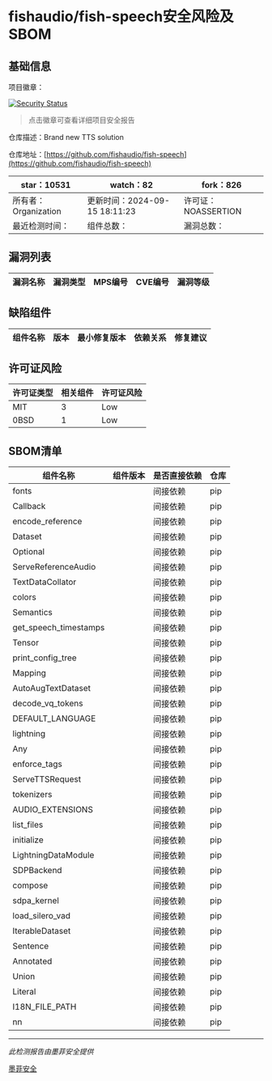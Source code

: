 # fishaudio/fish-speech安全风险及SBOM

## 基础信息

项目徽章：

[![Security Status](https://www.murphysec.com/platform3/v31/badge/1835385927378583552.svg)](https://www.murphysec.com/console/report/1747692116718583808/1835385927378583552)

> 点击徽章可查看详细项目安全报告

仓库描述：Brand new TTS solution

仓库地址：[https://github.com/fishaudio/fish-speech](https://github.com/fishaudio/fish-speech)

| star：10531 | watch：82 | fork：826 |
| ----------- | -------------- | ------------ |
| 所有者：Organization | 更新时间：2024-09-15 18:11:23 | 许可证：NOASSERTION |
| 最近检测时间： | 组件总数： | 漏洞总数： |




## 漏洞列表

| 漏洞名称 | 漏洞类型 | MPS编号 | CVE编号 | 漏洞等级 |
| ------- | ------ | ------- | ------ | ----- |





## 缺陷组件

| 组件名称 | 版本 | 最小修复版本 | 依赖关系 | 修复建议 |
| -------- | ---- | ------------ | -------- | -------- |





## 许可证风险

| 许可证类型 | 相关组件 | 许可证风险 |
| ---------- | -------- | ---------- |
|MIT|3|Low|
|0BSD|1|Low|




## SBOM清单

| 组件名称 | 组件版本 | 是否直接依赖 | 仓库 |
| -------- | -------- | ------------ | ---- |
|fonts||间接依赖|pip|
|Callback||间接依赖|pip|
|encode_reference||间接依赖|pip|
|Dataset||间接依赖|pip|
|Optional||间接依赖|pip|
|ServeReferenceAudio||间接依赖|pip|
|TextDataCollator||间接依赖|pip|
|colors||间接依赖|pip|
|Semantics||间接依赖|pip|
|get_speech_timestamps||间接依赖|pip|
|Tensor||间接依赖|pip|
|print_config_tree||间接依赖|pip|
|Mapping||间接依赖|pip|
|AutoAugTextDataset||间接依赖|pip|
|decode_vq_tokens||间接依赖|pip|
|DEFAULT_LANGUAGE||间接依赖|pip|
|lightning||间接依赖|pip|
|Any||间接依赖|pip|
|enforce_tags||间接依赖|pip|
|ServeTTSRequest||间接依赖|pip|
|tokenizers||间接依赖|pip|
|AUDIO_EXTENSIONS||间接依赖|pip|
|list_files||间接依赖|pip|
|initialize||间接依赖|pip|
|LightningDataModule||间接依赖|pip|
|SDPBackend||间接依赖|pip|
|compose||间接依赖|pip|
|sdpa_kernel||间接依赖|pip|
|load_silero_vad||间接依赖|pip|
|IterableDataset||间接依赖|pip|
|Sentence||间接依赖|pip|
|Annotated||间接依赖|pip|
|Union||间接依赖|pip|
|Literal||间接依赖|pip|
|I18N_FILE_PATH||间接依赖|pip|
|nn||间接依赖|pip|


------

*此检测报告由墨菲安全提供*

[墨菲安全](www.murphysec.com)